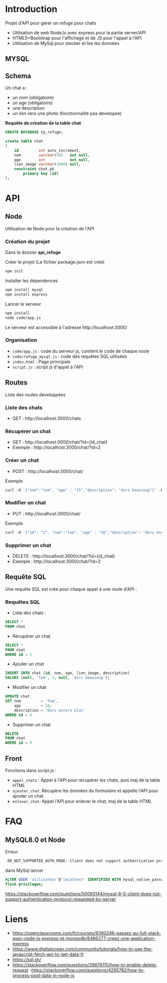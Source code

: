# Introduction

Projet d'API pour gérer un refuge pour chats

- Utilisation de web NodeJs avec express pour la partie server/API
- HTML5+Bootstrap pour l'affichage et de JS pour l'appel à l'API
- Utilisation de MySql pour stocker et lire les données

## MYSQL

## Schema

Un chat a :

- un nom (obligatoire)
- un age (obligatoire)
- une description
- un lien vers une photo (fonctionnalité pas developée)

**Requête de création de la table chat**

```sql
CREATE DATABASE tp_refuge;

create table chat
(
    id         int auto_increment,
    nom        varchar(50)   not null,
    age        int           not null,
    lien_image varchar(1000) null,
    constraint chat_pk
        primary key (id)
);
```

# API

## Node

Utilisation de Node pour la création de l'API

### Création du projet

Dans le dossier **api_refuge**

Créer le projet (Le fichier package.json est crée)

```bash
npm init
```

Installer les dépendences

```bash
npm install mysql
npm install express
```

Lancer le serveur

```bash
npm install
node code/app.js
```

Le serveur est accessible à l'adresse http://localhost:3000/

### Organisation

- ```code/app.js``` : code du serveur js, contient le code de chaque route
- ```code/refuge_mysql.js``` : code des requêtes SQL utilisées
- ```index.html``` : Page principale
- ```script.js``` : script js d'appel à l'API

## Routes

Liste des routes developpées

### Liste des chats

- GET : http://localhost:3000/chats

### Récupérer un chat

- GET : http://localhost:3000/chat/?id={id_chat}
- Exemple : http://localhost:3000/chat/?id=2

### Créer un chat

- POST : http://localhost:3000/chat/

Exemple

```sql
curl -d '{"nom":"tom", "age" : "15","description": "dors beaucoup"}' -H "Content-Type: application/json" http://localhost:3000/chat
```

### Modifier un chat

- PUT : http://localhost:3000/chat/

Exemple

```sql
curl -d '{"id": "2", "nom":"tom", "age" : "16","description": "dors encore plus"}' -H "Content-Type: application/json" http://localhost:3000/chat
```

### Supprimer un chat

- DELETE : http://localhost:3000/chat/?id={id_chat}
- Exemple : http://localhost:3000/chat/?id=2

## Requête SQL

Une requête SQL est crée pour chaque appel à une route d'API :

### Requêtes SQL

- Liste des chats :

```sql
SELECT *
FROM chat
  ```

- Récupérer un chat

```sql
SELECT *
FROM chat
WHERE id = 2                              
  ```

- Ajouter un chat

```sql
INSERT INTO chat (id, nom, age, lien_image, description)
VALUES (null, 'tom', 5, null, 'dors beaucoup');                       
 ```

- Modifier un chat

```sql
UPDATE chat
SET nom         = 'Tom',
    age         = 16,
    description = 'Dors encore plus'
WHERE id = 9
```

- Supprimer un chat

```sql
DELETE
FROM chat
WHERE id = 9
```

## Front

Fonctions dans script.js : 

- ```appel_chats``` : Appel à l'API pour récupérer les chats, puis maj de la table HTML
- ```ajouter_chat```: Récupère les données du formulaire et appelle l'API pour ajouter un chat
- ```enlever_chat```: Appel l'API pour enlever le chat, maj de la table HTML

# FAQ

## MySQL8.0 et Node

Erreur

```bash
 ER_NOT_SUPPORTED_AUTH_MODE: Client does not support authentication protocol requested by server; consider upgrading MySQL client
```

dans MySql lancer

```sql
ALTER USER 'utilisateur'@'localhost' IDENTIFIED WITH mysql_native_password BY 'mdp';
flush privileges;
```

https://stackoverflow.com/questions/50093144/mysql-8-0-client-does-not-support-authentication-protocol-requested-by-server

# Liens

- https://openclassrooms.com/fr/courses/6390246-passez-au-full-stack-avec-node-js-express-et-mongodb/6466277-creez-une-application-express
- https://www.digitalocean.com/community/tutorials/how-to-use-the-javascript-fetch-api-to-get-data-fr
- https://sql.sh/
- https://stackoverflow.com/questions/39876110/how-to-enable-delete-request
-https://stackoverflow.com/questions/4295782/how-to-process-post-data-in-node-js
